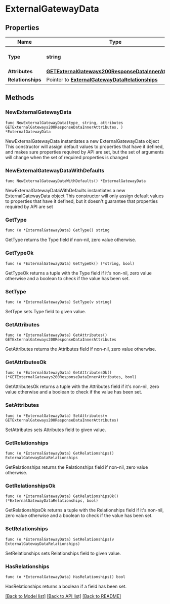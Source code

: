 # ExternalGatewayData

## Properties

Name | Type | Description | Notes
------------ | ------------- | ------------- | -------------
**Type** | **string** | The resource&#39;s type | 
**Attributes** | [**GETExternalGateways200ResponseDataInnerAttributes**](GETExternalGateways200ResponseDataInnerAttributes.md) |  | 
**Relationships** | Pointer to [**ExternalGatewayDataRelationships**](ExternalGatewayDataRelationships.md) |  | [optional] 

## Methods

### NewExternalGatewayData

`func NewExternalGatewayData(type_ string, attributes GETExternalGateways200ResponseDataInnerAttributes, ) *ExternalGatewayData`

NewExternalGatewayData instantiates a new ExternalGatewayData object
This constructor will assign default values to properties that have it defined,
and makes sure properties required by API are set, but the set of arguments
will change when the set of required properties is changed

### NewExternalGatewayDataWithDefaults

`func NewExternalGatewayDataWithDefaults() *ExternalGatewayData`

NewExternalGatewayDataWithDefaults instantiates a new ExternalGatewayData object
This constructor will only assign default values to properties that have it defined,
but it doesn't guarantee that properties required by API are set

### GetType

`func (o *ExternalGatewayData) GetType() string`

GetType returns the Type field if non-nil, zero value otherwise.

### GetTypeOk

`func (o *ExternalGatewayData) GetTypeOk() (*string, bool)`

GetTypeOk returns a tuple with the Type field if it's non-nil, zero value otherwise
and a boolean to check if the value has been set.

### SetType

`func (o *ExternalGatewayData) SetType(v string)`

SetType sets Type field to given value.


### GetAttributes

`func (o *ExternalGatewayData) GetAttributes() GETExternalGateways200ResponseDataInnerAttributes`

GetAttributes returns the Attributes field if non-nil, zero value otherwise.

### GetAttributesOk

`func (o *ExternalGatewayData) GetAttributesOk() (*GETExternalGateways200ResponseDataInnerAttributes, bool)`

GetAttributesOk returns a tuple with the Attributes field if it's non-nil, zero value otherwise
and a boolean to check if the value has been set.

### SetAttributes

`func (o *ExternalGatewayData) SetAttributes(v GETExternalGateways200ResponseDataInnerAttributes)`

SetAttributes sets Attributes field to given value.


### GetRelationships

`func (o *ExternalGatewayData) GetRelationships() ExternalGatewayDataRelationships`

GetRelationships returns the Relationships field if non-nil, zero value otherwise.

### GetRelationshipsOk

`func (o *ExternalGatewayData) GetRelationshipsOk() (*ExternalGatewayDataRelationships, bool)`

GetRelationshipsOk returns a tuple with the Relationships field if it's non-nil, zero value otherwise
and a boolean to check if the value has been set.

### SetRelationships

`func (o *ExternalGatewayData) SetRelationships(v ExternalGatewayDataRelationships)`

SetRelationships sets Relationships field to given value.

### HasRelationships

`func (o *ExternalGatewayData) HasRelationships() bool`

HasRelationships returns a boolean if a field has been set.


[[Back to Model list]](../README.md#documentation-for-models) [[Back to API list]](../README.md#documentation-for-api-endpoints) [[Back to README]](../README.md)


